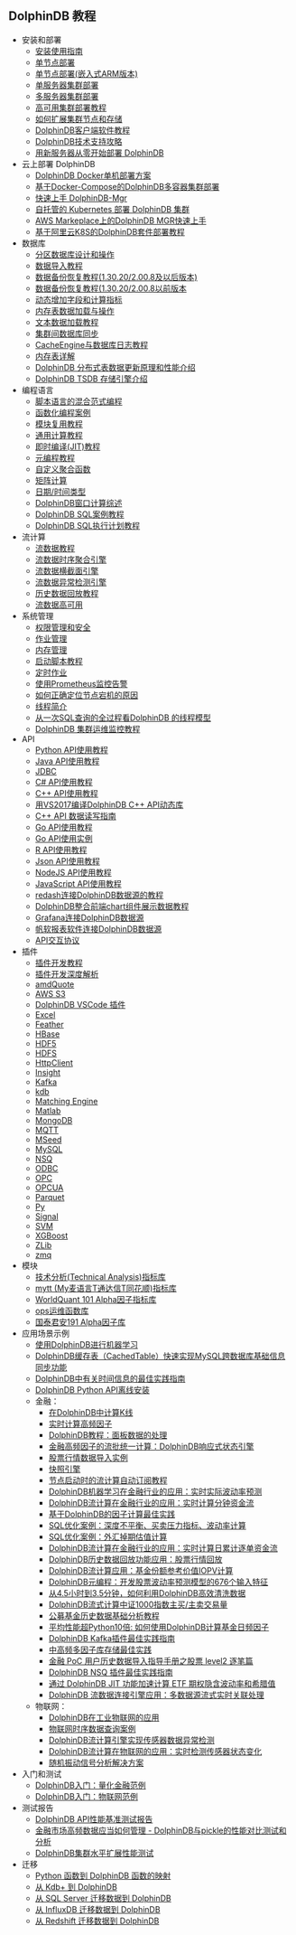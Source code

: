 ## DolphinDB 教程

- 安装和部署
    - [安装使用指南](dolphindb_user_guide.md)
    - [单节点部署](standalone_server.md)
    - [单节点部署(嵌入式ARM版本)](ARM_standalone_deploy.md)
    - [单服务器集群部署](single_machine_cluster_deploy.md)
    - [多服务器集群部署](multi_machine_cluster_deployment.md)
    - [高可用集群部署教程](ha_cluster_deployment.md)
    - [如何扩展集群节点和存储](scale_out_cluster.md)
    - [DolphinDB客户端软件教程](client_tool_tutorial.md)
    - [DolphinDB技术支持攻略](dolphindb_support.md)
    - [用新服务器从零开始部署 DolphinDB](deploy_dolphindb_on_new_server.md)
- 云上部署 DolphinDB
    - [DolphinDB Docker单机部署方案](../../../dolphindb-k8s/blob/master/docker_single_deployment.md)
    - [基于Docker-Compose的DolphinDB多容器集群部署](../../../dolphindb-k8s/blob/master/docker-compose_high_cluster.md)
    - [快速上手 DolphinDB-Mgr](../../../dolphindb-k8s/blob/master/deploy_k8s_quickly.md)
    - [自托管的 Kubernetes 部署 DolphinDB 集群](../../../dolphindb-k8s/blob/master/k8s_deployment.md)
    - [AWS Markeplace上的DolphinDB MGR快速上手](../../../dolphindb-k8s/blob/master/k8s_deployment_in_AWS.md)
    - [基于阿里云K8S的DolphinDB套件部署教程](../../../dolphindb-k8s/blob/master/k8s_deployment_in_Aliyun.md)
- 数据库
    - [分区数据库设计和操作](database.md)
    - [数据导入教程](import_data.md)
    - [数据备份恢复教程(1.30.20/2.00.8及以后版本)](restore-backup.md)
    - [数据备份恢复教程(1.30.20/2.00.8以前版本](backup_restore_before_208.md)
    - [动态增加字段和计算指标](add_column.md)
    - [内存表数据加载与操作](partitioned_in_memory_table.md)
    - [文本数据加载教程](import_csv.md)
    - [集群间数据库同步](data_synchronization_between_clusters.md)
    - [CacheEngine与数据库日志教程](redoLog_cacheEngine.md)
    - [内存表详解](in_memory_table.md)
    - [DolphinDB 分布式表数据更新原理和性能介绍](dolphindb_update.md)
    - [DolphinDB TSDB 存储引擎介绍](tsdb_engine.md)
- 编程语言
    - [脚本语言的混合范式编程](hybrid_programming_paradigms.md)
    - [函数化编程案例](functional_programming_cases.md)
    - [模块复用教程](module_tutorial.md)
    - [通用计算教程](general_computing.md)
    - [即时编译(JIT)教程](jit.md)
    - [元编程教程](meta_programming.md)
    - [自定义聚合函数](udaf.md)
    - [矩阵计算](matrix.md)
    - [日期/时间类型](date_time.md)
    - [DolphinDB窗口计算综述](window_cal.md)    
    - [DolphinDB SQL案例教程](DolphinDB_SQL_Case_Tutorial.md)
    - [DolphinDB SQL执行计划教程](DolphinDB_Explain.md)
- 流计算
    - [流数据教程](streaming_tutorial.md)
    - [流数据时序聚合引擎](stream_aggregator.md)
    - [流数据横截面引擎](streaming_crossSectionalAggregator.md)
    - [流数据异常检测引擎](Anomaly_Detection_Engine.md)
    - [历史数据回放教程](historical_data_replay.md)
    - [流数据高可用](haStreamingTutorial.md)
- 系统管理
    - [权限管理和安全](ACL_and_Security.md)
    - [作业管理](job_management_tutorial.md)
    - [内存管理](memory_management.md)
    - [启动脚本教程](Startup.md)
    - [定时作业](scheduledJob.md)
    - [使用Prometheus监控告警](DolphinDB_monitor.md)
    - [如何正确定位节点宕机的原因](how_to_handle_crash.md)
    - [线程简介](thread_intro.md)
    - [从一次SQL查询的全过程看DolphinDB 的线程模型](thread_model_SQL.md)
    - [DolphinDB 集群运维监控教程](cluster_monitor.md)
- API
    - [Python API使用教程](../../../api_python3/blob/master/README_CN.md)
    - [Java API使用教程](../../../api-java/blob/master/README_CN.md)
    <!--先隐藏，等教程更新完毕再暴露 - [Java API使用实例](../../../api-java/blob/master/example/README_CN.md) -->
    - [JDBC](../../../jdbc/blob/master/README_CN.md)
    - [C# API使用教程](../../../api-csharp/blob/master/README_CN.md)
    - [C++ API使用教程](../../../api-cplusplus/blob/master/README_CN.md)
    - [用VS2017编译DolphinDB C++ API动态库](cpp_api_vs2017_tutorial.md)
    - [C++ API 数据读写指南](c%2B%2Bapi.md)
    - [Go API使用教程](../../../api-go/blob/master/README.md)
    - [Go API使用实例](../../../api-go/blob/master/example/README_CN.md)
    - [R API使用教程](../../../api-r/blob/master/README_CN.md)
    - [Json API使用教程](../../../api-json/blob/master/README_CN.md)
    - [NodeJS API使用教程](../../../api-nodejs/blob/master/README.md)
    - [JavaScript API使用教程](../../../api-javascript/blob/master/README.zh.md)
    - [redash连接DolphinDB数据源的教程](data_interface_for_redash.md)
    - [DolphinDB整合前端chart组件展示数据教程](web_chart_integration.md)
    - [Grafana连接DolphinDB数据源](../../../grafana-datasource/blob/master/README.zh.md)
    - [帆软报表软件连接DolphinDB数据源](FineReport_to_dolphindb.md)
    - [API交互协议](api_protocol.md)
- 插件
    - [插件开发教程](plugin_development_tutorial.md) 
    - [插件开发深度解析](plugin_advance.md)
    - [amdQuote](../../../DolphinDBPlugin/blob/release200/amdQuote/README.md)
    - [AWS S3](../../../DolphinDBPlugin/blob/release200/aws/README.md)
    - [DolphinDB VSCode 插件](vscode_extension.md)
    - [Excel](../../../excel-add-in)
    - [Feather](../../../DolphinDBPlugin/blob/release200/feather/README.md)
    - [HBase](../../../DolphinDBPlugin/blob/release200/hbase/README.md)
    - [HDF5](../../../DolphinDBPlugin/blob/release200/hdf5/README_CN.md)
    - [HDFS](../../../DolphinDBPlugin/blob/release200/hdfs/README.md)
    - [HttpClient](send_messages_external_systems.md)
    - [Insight](../../../DolphinDBPlugin/blob/release200/insight/README.md)
    - [Kafka](../../../DolphinDBPlugin/blob/release200/kafka/README_CN.md)
    - [kdb](../../../DolphinDBPlugin/blob/release200/kdb/README_CN.md)
    - [Matching Engine](../../../DolphinDBPlugin/blob/release200/MatchingEngine/README.md)
    - [Matlab](../../../DolphinDBPlugin/blob/release200/mat/README.md)
    - [MongoDB](../../../DolphinDBPlugin/blob/release200/mongodb/README_CN.md)
    - [MQTT](../../../DolphinDBPlugin/blob/release200/mqtt/README_CN.md)
    - [MSeed](../../../DolphinDBPlugin/blob/release200/mseed/README.md)
    - [MySQL](../../../DolphinDBPlugin/blob/release200/mysql/README_CN.md)
    - [NSQ](../../../DolphinDBPlugin/blob/release200/nsq/README.md)
    - [ODBC](../../../DolphinDBPlugin/blob/release200/odbc/README_CN.md)
    - [OPC](../../../DolphinDBPlugin/blob/release200/opc/README_CN.md)
    - [OPCUA](../../../DolphinDBPlugin/blob/release200/opcua/README_CN.md)
    - [Parquet](../../../DolphinDBPlugin/blob/release200/parquet/README_CN.md)
    - [Py](../../../DolphinDBPlugin/blob/release200/py/README_CN.md)
    - [Signal](../../../DolphinDBPlugin/blob/release200/signal/README_CN.md)
    - [SVM](../../../DolphinDBPlugin/blob/release200/svm/README_CN.md)
    - [XGBoost](../../../DolphinDBPlugin/blob/release200/xgboost/README_CN.md)
    - [ZLib](../../../DolphinDBPlugin/blob/release200/zlib/README_CN.md)
    - [zmq](../../../DolphinDBPlugin/blob/release200/zmq/README.md)
- 模块
    - [技术分析(Technical Analysis)指标库](../../../DolphinDBModules/blob/master/ta/README_CN.md) 
    - [mytt (My麦语言T通达信T同花顺)指标库](../../../DolphinDBModules/blob/master/mytt/README.md)
    - [WorldQuant 101 Alpha因子指标库](../../../DolphinDBModules/blob/master/wq101alpha/README_CN.md)
    - [ops运维函数库](../../../DolphinDBModules/blob/master/ops/README.md)
    - [国泰君安191 Alpha因子库](../../../DolphinDBModules/blob/master/gtja191Alpha/README_CN.md)
- 应用场景示例
    - [使用DolphinDB进行机器学习](machine_learning.md)
    - [DolphinDB缓存表（CachedTable）快速实现MySQL跨数据库基础信息同步功能](cachedtable.md)
    - [DolphinDB中有关时间信息的最佳实践指南](timezone.md)
    - [DolphinDB Python API离线安装](python_api_install_offline.md)
  - 金融：
    - [在DolphinDB中计算K线](OHLC.md) 
    - [实时计算高频因子](hf_factor_streaming.md)
    - [DolphinDB教程：面板数据的处理](panel_data.md)
    - [金融高频因子的流批统一计算：DolphinDB响应式状态引擎](reactive_state_engine.md)
    - [股票行情数据导入实例](stockdata_csv_import_demo.md)
    - [快照引擎](snapshot_engine.md)
    - [节点启动时的流计算自动订阅教程](streaming_auto_sub.md)
    - [DolphinDB机器学习在金融行业的应用：实时实际波动率预测](machine_learning_volatility.md)
    - [DolphinDB流计算在金融行业的应用：实时计算分钟资金流](streaming_capital_flow_order_by_order.md)
    - [基于DolphinDB的因子计算最佳实践](best_practice_for_factor_calculation.md)
    - [SQL优化案例：深度不平衡、买卖压力指标、波动率计算](sql_performance_optimization_wap_di_rv.md)
    - [SQL优化案例：外汇掉期估值计算](FxSwapValuation.md)
    - [DolphinDB流计算在金融行业的应用：实时计算日累计逐单资金流](streaming_capital_flow_daily.md)
    - [DolphinDB历史数据回放功能应用：股票行情回放](stock_market_replay.md)
    - [DolphinDB流计算应用：基金份额参考价值IOPV计算](streaming_IOPV.md)
    - [DolphinDB元编程：开发股票波动率预测模型的676个输入特征](metacode_derived_features.md)
    - [从4.5小时到3.5分钟，如何利用DolphinDB高效清洗数据](data_ETL.md)
    - [DolphinDB流式计算中证1000指数主买/主卖交易量](CSI_1000.md)
    - [公募基金历史数据基础分析教程](public_fund_basic_analysis.md)
    - [平均性能超Python10倍: 如何使用DolphinDB计算基金日频因子](fund_factor_contrasted_by_py.md)
    - [DolphinDB Kafka插件最佳实践指南](kafka_plugin_guide.md)
    - [中高频多因子库存储最佳实践](best_practices_for_multi_factor.md)
    - [金融 PoC 用户历史数据导入指导手册之股票 level2 逐笔篇](LoadDataForPoc.md)
    - [DolphinDB NSQ 插件最佳实践指南](best_implementation_for_NSQ_Plugin.md)
    - [通过 DolphinDB JIT 功能加速计算 ETF 期权隐含波动率和希腊值](IV_Greeks_Calculation_for_ETF_Options_Using_JIT.md)
    - [DolphinDB 流数据连接引擎应用：多数据源流式实时关联处理](streaming-real-time-correlation-processing.md)
  - 物联网：
    - [DolphinDB在工业物联网的应用](iot_demo.md)
    - [物联网时序数据查询案例](iot_query_case.md)
    - [DolphinDB流计算引擎实现传感器数据异常检测](iot_anomaly_detection.md)
    - [DolphinDB流计算在物联网的应用：实时检测传感器状态变化](DolphinDB_streaming_application_in_IOT.md)
    - [随机振动信号分析解决方案](Random_Vibration_Signal_Analysis_Solution.md)
- 入门和测试
    - [DolphinDB入门：量化金融范例](quant_finance_examples.md)
    - [DolphinDB入门：物联网范例](iot_examples.md)
- 测试报告
    - [DolphinDB API性能基准测试报告](api_performance.md)
    - [金融市场高频数据应当如何管理 - DolphinDB与pickle的性能对比测试和分析](DolphinDB_pickle_comparison.md)
    - [DolphinDB集群水平扩展性能测试](Cluster_scale_out_performance_test.md)
- 迁移
    - [Python 函数到 DolphinDB 函数的映射](function_mapping_py.md)
    - [从 Kdb+ 到 DolphinDB](kdb_to_dolphindb.md)
    - [从 SQL Server 迁移数据到 DolphinDB](SQLServer_to_DolphinDB.md)
    - [从 InfluxDB 迁移数据到 DolphinDB](Migrate_data_from_InfluxDB_to_DolphinDB.md)
    - [从 Redshift 迁移数据到 DolphinDB](Migrate_data_from_Redshift_to_DolphinDB.md)

